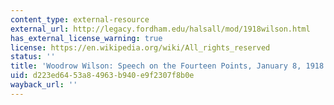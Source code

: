 ```yaml
---
content_type: external-resource
external_url: http://legacy.fordham.edu/halsall/mod/1918wilson.html
has_external_license_warning: true
license: https://en.wikipedia.org/wiki/All_rights_reserved
status: ''
title: 'Woodrow Wilson: Speech on the Fourteen Points, January 8, 1918'
uid: d223ed64-53a8-4963-b940-e9f2307f8b0e
wayback_url: ''
---
```

